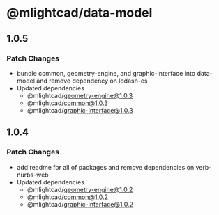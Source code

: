 # @mlightcad/data-model

## 1.0.5

### Patch Changes

- bundle common, geometry-engine, and graphic-interface into data-model and remove dependency on lodash-es
- Updated dependencies
  - @mlightcad/geometry-engine@1.0.3
  - @mlightcad/common@1.0.3
  - @mlightcad/graphic-interface@1.0.3

## 1.0.4

### Patch Changes

- add readme for all of packages and remove dependencies on verb-nurbs-web
- Updated dependencies
  - @mlightcad/geometry-engine@1.0.2
  - @mlightcad/common@1.0.2
  - @mlightcad/graphic-interface@1.0.2
